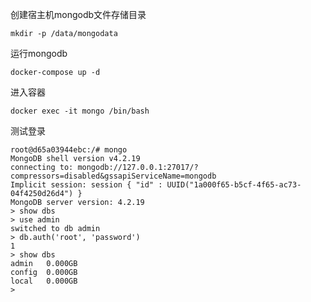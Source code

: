 创建宿主机mongodb文件存储目录

```shell
mkdir -p /data/mongodata
```

运行mongodb
```shell
docker-compose up -d
```

进入容器
```shell
docker exec -it mongo /bin/bash
```

测试登录
```shell
root@d65a03944ebc:/# mongo
MongoDB shell version v4.2.19
connecting to: mongodb://127.0.0.1:27017/?compressors=disabled&gssapiServiceName=mongodb
Implicit session: session { "id" : UUID("1a000f65-b5cf-4f65-ac73-04f4250d26d4") }
MongoDB server version: 4.2.19
> show dbs
> use admin
switched to db admin
> db.auth('root', 'password')
1
> show dbs
admin   0.000GB
config  0.000GB
local   0.000GB
> 
```